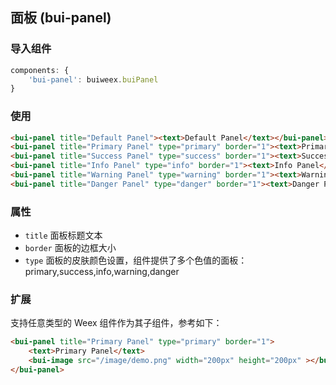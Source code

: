 ## 面板 (bui-panel)

### 导入组件

```javascript
components: {
    'bui-panel': buiweex.buiPanel
}
```

### 使用

```html
<bui-panel title="Default Panel"><text>Default Panel</text></bui-panel>
<bui-panel title="Primary Panel" type="primary" border="1"><text>Primary Panel</text></bui-panel>
<bui-panel title="Success Panel" type="success" border="1"><text>Success Panel</text></bui-panel>
<bui-panel title="Info Panel" type="info" border="1"><text>Info Panel</text></bui-panel>
<bui-panel title="Warning Panel" type="warning" border="1"><text>Warning Panel</text></bui-panel>
<bui-panel title="Danger Panel" type="danger" border="1"><text>Danger Panel</text></bui-panel>
```


### 属性

* `title` 面板标题文本
* `border` 面板的边框大小
* `type` 面板的皮肤颜色设置，组件提供了多个色值的面板：primary,success,info,warning,danger  
  
### 扩展

支持任意类型的 Weex 组件作为其子组件，参考如下：

```html
<bui-panel title="Primary Panel" type="primary" border="1">
    <text>Primary Panel</text>
    <bui-image src="/image/demo.png" width="200px" height="200px" ></bui-image>
</bui-panel>
```








